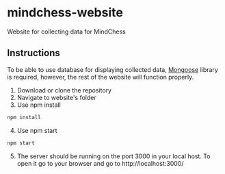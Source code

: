 # mindchess-website
Website for collecting data for MindChess
## Instructions
To be able to use database for displaying collected data, [Mongoose](https://mongoosejs.com) library is required, however, the rest of the website will function properly.
  1. Download or clone the repository
  2. Navigate to website's folder
  3. Use npm install
  ```bash
  npm install
  ```
  4. Use npm start
  ```bash
  npm start
  ```
  5. The server should be running on the port 3000 in your local host. To open it go to your browser and go to http://localhost:3000/
    
